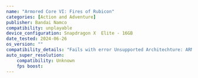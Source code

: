 ```yaml
---
name: "Armored Core VI: Fires of Rubicon"
categories: [Action and Adventure]
publisher: Bandai Namco
compatibility: unplayable
device_configuration: Snapdragon X  Elite - 16GB
date_tested: 2024-06-26
os_version: ""
compatibility_details: "Fails with error Unsupported Architechture: ARM64"
auto_super_resolution:
    compatibility: Unknown
    fps boost: 
---
```


